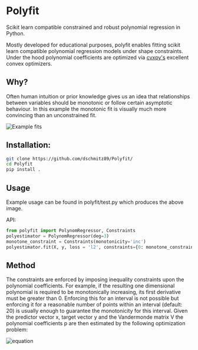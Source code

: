 # Polyfit
Scikit learn compatible constrained and robust polynomial regression in Python. 

Mostly developed for educational purposes, polyfit enables fitting scikit learn compatible polynomial regression models under shape constraints.
Under the hood polynomial coefficients are optimized via [cvxpy's](https://github.com/cvxgrp/cvxpy) excellent convex optimizers. 

## Why?
Often human intuition or prior knowledge gives us an idea that relationships between variables should be monotonic or follow certain asymptotic behaviour. In this example the monotonic fit is visually much more convincing than an unconstrained fit. 

![Example fits](https://github.com/dschmitz89/Polyfit/blob/Multidimensional/Example_Monotonic.png)

## Installation: 

```bash
git clone https://github.com/dschmitz89/Polyfit/
cd Polyfit
pip install .
```

## Usage
Example usage can be found in polyfit/test.py which produces the above image.

API:
```python
from polyfit import PolynomRegressor, Constraints
polyestimator = PolynomRegressor(deg=3)
monotone_constraint = Constraints(monotonicity='inc')
polyestimator.fit(X, y, loss = 'l2', constraints={0: monotone_constraint})
```
## Method
The constraints are enforced by imposing inequality constraints upon the polynomial coefficients. For example, if the resulting one dimensional polynomial is required to be monotonically increasing, its first derivative must be greater than 0. Enforcing this for an interval is not possible but enforcing it for a reasonable number of points within an interval (default: 20) is usually enough to guarantee the monotonicity for this interval. Given the predictor vector x, target vector y and the Vandermonde matrix V the polynomial coefficients p are then estimated by the following optimization problem:

![equation](https://latex.codecogs.com/gif.latex?||V(x)p-y||^2=0&space;\\&space;\text{s.&space;t.&space;}\left|\frac{\partial&space;V(x)}{\partial&space;x}p\right|_{x_i}\geq&space;0\&space;\forall&space;x_i)
